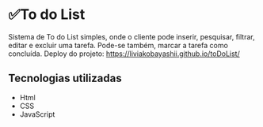 # ✅To do List 
Sistema de To do List simples, onde o cliente pode inserir, pesquisar, filtrar, editar e excluir uma tarefa. Pode-se também, marcar a tarefa como concluída. 
Deploy do projeto:
https://liviakobayashii.github.io/toDoList/

## Tecnologias utilizadas
* Html
* CSS
* JavaScript

